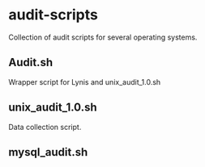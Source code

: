 # audit-scripts
Collection of audit scripts for several operating systems.

## Audit.sh
Wrapper script for Lynis and unix_audit_1.0.sh

## unix_audit_1.0.sh
Data collection script.

## mysql_audit.sh
